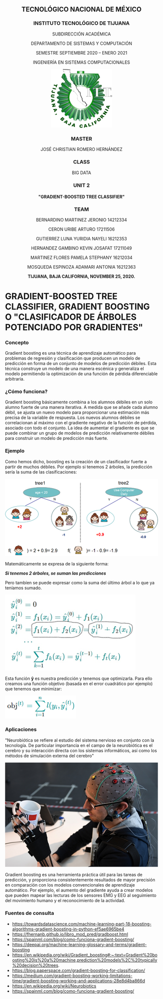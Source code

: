 <div align="center">

## TECNOLÓGICO NACIONAL DE MÉXICO

### INSTITUTO TECNOLÓGICO DE TIJUANA

SUBDIRECCIÓN ACADÉMICA
 
DEPARTAMENTO DE SISTEMAS Y COMPUTACIÓN
 
SEMESTRE SEPTIEMBRE 2020 – ENERO 2021

INGENIERÍA EN SISTEMAS COMPUTACIONALES

<img src="../images/logo.png" alt style="max-width:40%;">




### MASTER

JOSÉ CHRISTIAN ROMERO HERNÁNDEZ

### CLASS

BIG DATA 

### UNIT 2

#### "GRADIENT-BOOSTED TREE CLASSIFIER"


### TEAM

BERNARDINO MARTINEZ JERONIO 14212334

CERON URIBE ARTURO 17211506

GUTIERREZ LUNA YURIDIA NAYELI 16212353

HERNANDEZ GAMBINO KEVIN JOSAFAT 17211049

MARTINEZ FLORES PAMELA STEPHANY	16212034

MOSQUEDA ESPINOZA ADAMARI ANTONIA 16212363





**TIJUANA, BAJA CALIFORNIA, NOVEMBER 25, 2020.** 




</div>







# GRADIENT-BOOSTED TREE CLASSIFIER, GRADIENT BOOSTING O "CLASIFICADOR DE ÁRBOLES POTENCIADO POR GRADIENTES" 

### Concepto

Gradient boosting es una técnica de aprendizaje automático para problemas de regresión y clasificación que producen un modelo de predicción en forma de un conjunto de modelos de predicción débiles. Esta técnica construye un modelo de una manera escénica y generaliza el modelo permitiendo la optimización de una función de pérdida diferenciable arbitraria.

### ¿Cómo funciona?

Gradient boosting básicamente combina a los alumnos débiles en un solo alumno fuerte de una manera iterativa. A medida que se añade cada alumno débil, se ajusta un nuevo modelo para proporcionar una estimación más precisa de la variable de respuesta. Los nuevos alumnos débiles se correlacionan al máximo con el gradiente negativo de la función de pérdida, asociado con todo el conjunto. La idea de aumentar el gradiente es que se puede combinar un grupo de modelos de predicción relativamente débiles para construir un modelo de predicción más fuerte.

### Ejemplo 

Como hemos dicho, boosting es la creación de un clasificador fuerte a partir de muchos débiles. Por ejemplo si tenemos 2 árboles, la predicción sería la suma de las clasificaciones:

![](https://github.com/AdamariMosqueda/Gradient-boosted-tree-classifier/blob/master/images/example.png)

Matemáticamente se expresa de la siguiente forma:

**_Si tenemos 2 árboles, se suman las predicciones_**

Pero tambíen se puede expresar como la suma del último árbol a lo que ya teníamos sumado.

![](https://github.com/AdamariMosqueda/Gradient-boosted-tree-classifier/blob/master/images/math1.png)

Esta función **ŷ** es nuestra predicción y tenemos que optimizarla. Para ello creamos una función objetivo (basada en el error cuadrático por ejemplo) que tenemos que minimizar:

![](https://github.com/AdamariMosqueda/Gradient-boosted-tree-classifier/blob/master/images/math2.png)


### Aplicaciones 

"Neurobiótica se refiere al estudio del sistema nervioso en conjunto con la tecnología. De particular importancia en el campo de la neurobiótica es el cerebro y su interacción directa con los sistemas informáticos, así como los métodos de simulación externa del cerebro"

![](https://github.com/AdamariMosqueda/Gradient-boosted-tree-classifier/blob/master/images/neuro.png)

Gradient boosting es una herramienta práctica útil para las tareas de predicción, y proporciona consistentemente resultados de mayor precisión en comparación con los modelos convencionales de aprendizaje automático. Por ejemplo, el aumento del gradiente ayuda a crear modelos que pueden mapear las lecturas de los sensores EMG y EEG al seguimiento del movimiento humano y el reconocimiento de la actividad.

### Fuentes de consulta 
- https://towardsdatascience.com/machine-learning-part-18-boosting-algorithms-gradient-boosting-in-python-ef5ae6965be4 
- https://fhernanb.github.io/libro_mod_pred/gradboost.html 
- https://spainml.com/blog/como-funciona-gradient-boosting/ 
- https://deepai.org/machine-learning-glossary-and-terms/gradient-boosting 
- https://en.wikipedia.org/wiki/Gradient_boosting#:~:text=Gradient%20boosting%20is%20a%20machine,prediction%20models%2C%20typically%20decision%20trees.  
- https://blog.paperspace.com/gradient-boosting-for-classification/ 
- https://medium.com/gradient-boosting-working-limitations-time/gradient-boosting-working-and-applications-28e8d4ba866d 
- https://en.wikipedia.org/wiki/Neurobiotics 
- https://spainml.com/blog/como-funciona-gradient-boosting/  